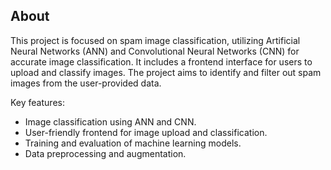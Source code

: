 ## About
This project is focused on spam image classification, utilizing Artificial Neural Networks (ANN) and Convolutional Neural Networks (CNN) for accurate image classification. It includes a frontend interface for users to upload and classify images. The project aims to identify and filter out spam images from the user-provided data.

Key features:
- Image classification using ANN and CNN.
- User-friendly frontend for image upload and classification.
- Training and evaluation of machine learning models.
- Data preprocessing and augmentation.